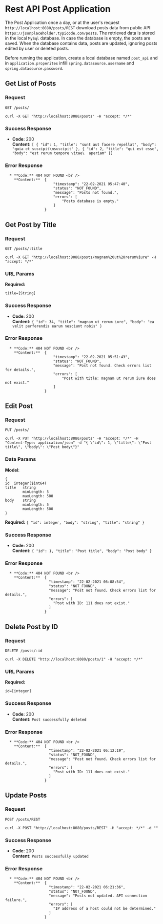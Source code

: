 # Rest API Post Application
The Post Application once a day, or at the user's request `http://localhost:8080/posts/REST` download posts data 
from public API  `https://jsonplaceholder.typicode.com/posts`.
The retrieved data is stored in the local `MySql` database. In case the database is empty, the posts 
are saved. When the database contains data, posts are updated, ignoring posts edited by user
or deleted posts. 

Before running the application, create a local database named `post_api` and in `application.properites`
infill `spring.datasource.username` and `spring.datasource.password`.

## Get List of Posts

### Request

`GET /posts/`

    curl -X GET "http://localhost:8080/posts" -H "accept: */*"

### Success Response

  * **Code:** 200 <br />
    **Content:** `[
                    {
                      "id": 1,
                      "title": "sunt aut facere repellat",
                      "body": "quia et suscipit\nsuscipit"
                    },
                    {
                      "id": 2,
                      "title": "qui est esse",
                      "body": "est rerum tempore vitae\  aperiam"
                    }]`
    
### Error Response
    
      * **Code:** 404 NOT FOUND <br />
        **Content:**  {
                          "timestamp": "22-02-2021 05:47:40",
                          "status": "NOT_FOUND",
                          "message": "Posts not found.",
                          "errors": [
                              "Posts database is empty."
                          ]
                      }


## Get Post by Title

### Request

`GET /posts/:title`

    curl -X GET "http://localhost:8080/posts/magnam%20ut%20rerum%iure" -H "accept: */*"
    
### URL Params

   **Required:**
 
   `title=[String]`
  
### Success Response

  * **Code:** 200 <br />
    **Content:** `{
                      "id": 34,
                      "title": "magnam ut rerum iure",
                      "body": "ea velit perferendis earum nesciunt nobis"
                  }`
    
### Error Response
    
      * **Code:** 404 NOT FOUND <br />
        **Content:**  {
                          "timestamp": "22-02-2021 05:51:43",
                          "status": "NOT_FOUND",
                          "message": "Post not found. Check errors list for details.",
                          "errors": [
                              "Post with title: magnam ut rerum iure does not exist."
                          ]
                      }


## Edit Post

### Request

`PUT /posts/`

    curl -X PUT "http://localhost:8080/posts" -H "accept: */*" -H "Content-Type: application/json" -d "{ \"id\": 1, \"title\": \"Post title\", \"body\": \"Post body\"}"
    
### Data Params

   **Model:**
   
    {
    id	integer($int64)
    title	string
            minLength: 5
            maxLength: 500
    body	string
            minLength: 5
            maxLength: 500    
    }

   **Required:**
   `{
      "id": integer,
      "body": "string",
      "title": "string"
    }`
  
### Success Response

  * **Code:** 200 <br />
    **Content:** 
                 `{
                    "id": 1,
                    "title": "Post title",
                    "body": "Post body"
                  }`
    
### Error Response
    
      * **Code:** 404 NOT FOUND <br />
        **Content:**  {
                        "timestamp": "22-02-2021 06:08:54",
                        "status": "NOT_FOUND",
                        "message": "Post not found. Check errors list for details.",
                        "errors": [
                          "Post with ID: 111 does not exist."
                        ]
                      }
                      
                      
## Delete Post by ID

### Request

`DELETE /posts/:id`

    curl -X DELETE "http://localhost:8080/posts/1" -H "accept: */*"
    
### URL Params

   **Required:**
 
   `id=[integer]`
  
### Success Response

  * **Code:** 200 <br />
    **Content:** `Post successfully deleted
`
### Error Response
    
      * **Code:** 404 NOT FOUND <br />
        **Content:**  {
                        "timestamp": "22-02-2021 06:12:19",
                        "status": "NOT_FOUND",
                        "message": "Post not found. Check errors list for details.",
                        "errors": [
                          "Post with ID: 111 does not exist."
                        ]
                      }
                      
                      
## Update Posts

### Request

`POST /posts/REST`

    curl -X POST "http://localhost:8080/posts/REST" -H "accept: */*" -d ""

### Success Response

  * **Code:** 200 <br />
    **Content:** `Posts successfully updated`
    
### Error Response
    
      * **Code:** 404 NOT FOUND <br />
        **Content:**  {
                        "timestamp": "22-02-2021 06:21:36",
                        "status": "NOT_FOUND",
                        "message": "Posts not updated. API connection failure.",
                        "errors": [
                          "IP address of a host could not be determined."
                        ]
                      }